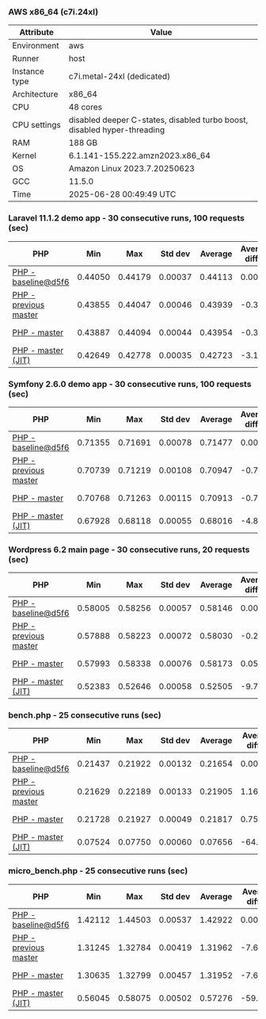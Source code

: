 ### AWS x86_64 (c7i.24xl)

|  Attribute    |     Value      |
|---------------|----------------|
| Environment   |aws|
| Runner        |host|
| Instance type |c7i.metal-24xl (dedicated)|
| Architecture  |x86_64
| CPU           |48 cores|
| CPU settings  |disabled deeper C-states, disabled turbo boost, disabled hyper-threading|
| RAM           |188 GB|
| Kernel        |6.1.141-155.222.amzn2023.x86_64|
| OS            |Amazon Linux 2023.7.20250623|
| GCC           |11.5.0|
| Time          |2025-06-28 00:49:49 UTC|

### Laravel 11.1.2 demo app - 30 consecutive runs, 100 requests (sec)

|     PHP     |     Min     |     Max     |    Std dev   |   Average  |  Average diff % |   Median   | Median diff % |     Memory    |
|-------------|-------------|-------------|--------------|------------|-----------------|------------|---------------|---------------|
|[PHP - baseline@d5f6](https://github.com/php/php-src/commit/d5f6e56610)|0.44050|0.44179|0.00037|0.44113|0.00%|0.44112|0.00%|42.01 MB|
|[PHP - previous master](https://github.com/php/php-src/commit/1b7f4567cb)|0.43855|0.44047|0.00046|0.43939|-0.39%|0.43933|-0.41%|42.43 MB|
|[PHP - master](https://github.com/php/php-src/commit/22e444c5c7)|0.43887|0.44094|0.00044|0.43954|-0.36%|0.43946|-0.38%|42.44 MB|
|[PHP - master (JIT)](https://github.com/php/php-src/commit/22e444c5c7)|0.42649|0.42778|0.00035|0.42723|-3.15%|0.42723|-3.15%|51.58 MB|

### Symfony 2.6.0 demo app - 30 consecutive runs, 100 requests (sec)

|     PHP     |     Min     |     Max     |    Std dev   |   Average  |  Average diff % |   Median   | Median diff % |     Memory    |
|-------------|-------------|-------------|--------------|------------|-----------------|------------|---------------|---------------|
|[PHP - baseline@d5f6](https://github.com/php/php-src/commit/d5f6e56610)|0.71355|0.71691|0.00078|0.71477|0.00%|0.71459|0.00%|37.68 MB|
|[PHP - previous master](https://github.com/php/php-src/commit/1b7f4567cb)|0.70739|0.71219|0.00108|0.70947|-0.74%|0.70924|-0.75%|38.40 MB|
|[PHP - master](https://github.com/php/php-src/commit/22e444c5c7)|0.70768|0.71263|0.00115|0.70913|-0.79%|0.70890|-0.80%|38.40 MB|
|[PHP - master (JIT)](https://github.com/php/php-src/commit/22e444c5c7)|0.67928|0.68118|0.00055|0.68016|-4.84%|0.68005|-4.83%|45.20 MB|

### Wordpress 6.2 main page - 30 consecutive runs, 20 requests (sec)

|     PHP     |     Min     |     Max     |    Std dev   |   Average  |  Average diff % |   Median   | Median diff % |     Memory    |
|-------------|-------------|-------------|--------------|------------|-----------------|------------|---------------|---------------|
|[PHP - baseline@d5f6](https://github.com/php/php-src/commit/d5f6e56610)|0.58005|0.58256|0.00057|0.58146|0.00%|0.58138|0.00%|43.41 MB|
|[PHP - previous master](https://github.com/php/php-src/commit/1b7f4567cb)|0.57888|0.58223|0.00072|0.58030|-0.20%|0.58021|-0.20%|43.86 MB|
|[PHP - master](https://github.com/php/php-src/commit/22e444c5c7)|0.57993|0.58338|0.00076|0.58173|0.05%|0.58188|0.09%|43.85 MB|
|[PHP - master (JIT)](https://github.com/php/php-src/commit/22e444c5c7)|0.52383|0.52646|0.00058|0.52505|-9.70%|0.52493|-9.71%|61.63 MB|

### bench.php - 25 consecutive runs (sec)

|     PHP     |     Min     |     Max     |    Std dev   |   Average  |  Average diff % |   Median   | Median diff % |     Memory    |
|-------------|-------------|-------------|--------------|------------|-----------------|------------|---------------|---------------|
|[PHP - baseline@d5f6](https://github.com/php/php-src/commit/d5f6e56610)|0.21437|0.21922|0.00132|0.21654|0.00%|0.21611|0.00%|26.40 MB|
|[PHP - previous master](https://github.com/php/php-src/commit/1b7f4567cb)|0.21629|0.22189|0.00133|0.21905|1.16%|0.21914|1.40%|26.77 MB|
|[PHP - master](https://github.com/php/php-src/commit/22e444c5c7)|0.21728|0.21927|0.00049|0.21817|0.75%|0.21808|0.91%|26.76 MB|
|[PHP - master (JIT)](https://github.com/php/php-src/commit/22e444c5c7)|0.07524|0.07750|0.00060|0.07656|-64.65%|0.07655|-64.58%|28.00 MB|

### micro_bench.php - 25 consecutive runs (sec)

|     PHP     |     Min     |     Max     |    Std dev   |   Average  |  Average diff % |   Median   | Median diff % |     Memory    |
|-------------|-------------|-------------|--------------|------------|-----------------|------------|---------------|---------------|
|[PHP - baseline@d5f6](https://github.com/php/php-src/commit/d5f6e56610)|1.42112|1.44503|0.00537|1.42922|0.00%|1.42861|0.00%|20.63 MB|
|[PHP - previous master](https://github.com/php/php-src/commit/1b7f4567cb)|1.31245|1.32784|0.00419|1.31962|-7.67%|1.31990|-7.61%|21.04 MB|
|[PHP - master](https://github.com/php/php-src/commit/22e444c5c7)|1.30635|1.32799|0.00457|1.31952|-7.68%|1.32036|-7.58%|21.04 MB|
|[PHP - master (JIT)](https://github.com/php/php-src/commit/22e444c5c7)|0.56045|0.58075|0.00502|0.57276|-59.93%|0.57357|-59.85%|22.43 MB|
